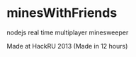 minesWithFriends
================

nodejs real time multiplayer minesweeper

Made at HackRU 2013 (Made in 12 hours)
